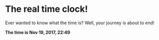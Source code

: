 # The real time clock!

Ever wanted to know what the time is? Well, your journey is about to end!

**The time is Nov 19, 2017, 22:49**